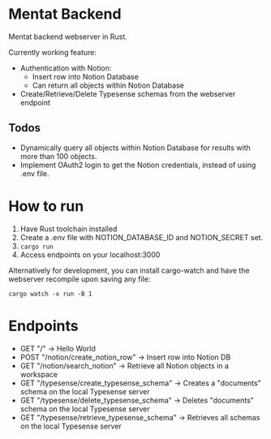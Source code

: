 # Mentat Backend
Mentat backend webserver in Rust.

Currently working feature:
- Authentication with Notion:
    - Insert row into Notion Database
    - Can return all objects within Notion Database
- Create/Retrieve/Delete Typesense schemas from the webserver endpoint
## Todos
- Dynamically query all objects within Notion Database for results with more than 100 objects.
- Implement OAuth2 login to get the Notion credentials, instead of using .env file.

# How to run
1. Have Rust toolchain installed
2. Create a .env file with NOTION_DATABASE_ID and NOTION_SECRET set.
3. `cargo run`
4. Access endpoints on your localhost:3000

Alternatively for development, you can install cargo-watch and have the webserver recompile upon saving any file:

`cargo watch -x run -B 1`

# Endpoints
- GET "/" -> Hello World
- POST "/notion/create_notion_row" -> Insert row into Notion DB
- GET "/notion/search_notion" -> Retrieve all Notion objects in a workspace
- GET "/typesense/create_typesense_schema" -> Creates a "documents" schema on the local Typesense server
- GET "/typesense/delete_typesense_schema" -> Deletes "documents" schema on the local Typesense server
- GET "/typesense/retrieve_typesense_schema" -> Retrieves all schemas on the local Typesense server